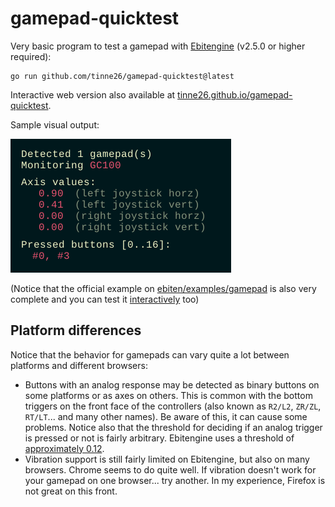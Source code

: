 # gamepad-quicktest

Very basic program to test a gamepad with [Ebitengine](https://github.com/hajimehoshi/ebiten) (v2.5.0 or higher required):
```
go run github.com/tinne26/gamepad-quicktest@latest
```

Interactive web version also available at [tinne26.github.io/gamepad-quicktest](https://tinne26.github.io/gamepad-quicktest/).

Sample visual output:

![](https://github.com/tinne26/gamepad-quicktest/blob/main/sample.png?raw=true)

(Notice that the official example on [ebiten/examples/gamepad](https://github.com/hajimehoshi/ebiten/tree/main/examples/gamepad) is also very complete and you can test it [interactively](https://ebitengine.org/en/examples/gamepad.html) too)


## Platform differences

Notice that the behavior for gamepads can vary quite a lot between platforms and different browsers:
- Buttons with an analog response may be detected as binary buttons on some platforms or as axes on others. This is common with the bottom triggers on the front face of the controllers (also known as `R2/L2`, `ZR/ZL`, `RT/LT`... and many other names). Be aware of this, it can cause some problems. Notice also that the threshold for deciding if an analog trigger is pressed or not is fairly arbitrary. Ebitengine uses a threshold of [approximately 0.12](https://github.com/hajimehoshi/ebiten/blob/v2.5.4/internal/gamepaddb/gamepaddb.go#LL526C1-L526C44).
- Vibration support is still fairly limited on Ebitengine, but also on many browsers. Chrome seems to do quite well. If vibration doesn't work for your gamepad on one browser... try another. In my experience, Firefox is not great on this front.

